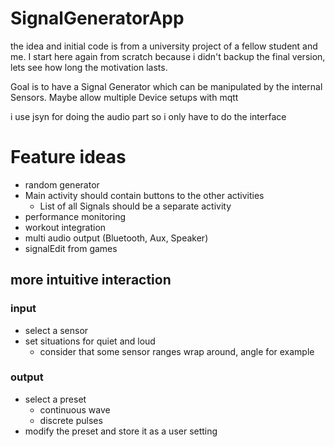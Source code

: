 # SignalGeneratorApp
the idea and initial code is from a university project of a fellow student and me. 
I start here again from scratch because i didn't backup the final version, lets see how long the motivation lasts.

Goal is to have a Signal Generator which can be manipulated by the internal Sensors. 
Maybe allow multiple Device setups with mqtt

i use jsyn for doing the audio part so i only have to do the interface

# Feature ideas
 - random generator
 - Main activity should contain buttons to the other activities
   - List of all Signals should be a separate activity
 - performance monitoring
 - workout integration
 - multi audio output (Bluetooth, Aux, Speaker)
 - signalEdit from games

## more intuitive interaction
### input
 - select a sensor
 - set situations for quiet and loud
   - consider that some sensor ranges wrap around, angle for example
### output
 - select a preset
   - continuous wave
   - discrete pulses
 - modify the preset and store it as a user setting